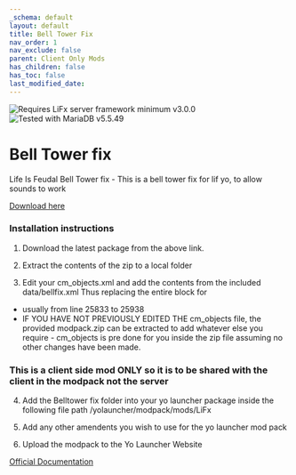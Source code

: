 ```yaml
---
_schema: default
layout: default
title: Bell Tower Fix
nav_order: 1
nav_exclude: false
parent: Client Only Mods
has_children: false
has_toc: false
last_modified_date:
---
```

![](https://img.shields.io/badge/LiFx%20Server%20-%3Ev3.0.0-green "Requires LiFx server framework minimum v3.0.0")![](https://img.shields.io/badge/MariaDB%20-%3Ev5.5.49-green "Tested with MariaDB v5.5.49")

# Bell Tower fix

Life Is Feudal Bell Tower fix - This is a bell tower fix for lif yo, to allow sounds to work

[Download here](https://github.com/LiF-x/LiFxBellTowerFixV1.0.1/releases/latest)&nbsp;

### Installation instructions

1. Download the latest package from the above link.

2. Extract the contents of the zip to a local folder

3. Edit your cm_objects.xml and add the contents from the included data/bellfix.xml Thus replacing the entire block for <!--name = AlarmBell_3rdTier-->
- usually from line 25833 to 25938
- IF YOU HAVE NOT PREVIOUSLY EDITED THE cm_objects file, the provided modpack.zip can be extracted to add whatever else you require - cm_objects is pre done for you inside the zip file assuming no other changes have been made.
### This is a client side mod ONLY so it is to be shared with the client in the modpack not the server

4. Add the Belltower fix folder into your yo launcher package inside the following file path
/yolauncher/modpack/mods/LiFx 

5. Add any other amendents you wish to use for the yo launcher mod pack

6. Upload the modpack to the Yo Launcher Website

[Official Documentation](https://yolauncher.app/documentation)